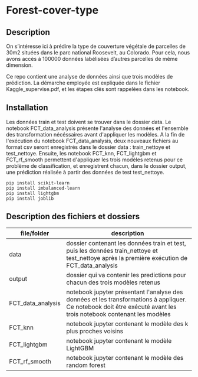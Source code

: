 # Forest-cover-type

## Description

On s’intéresse ici à prédire la type de couverture végétale de parcelles de 30m2 situées dans le parc
national Roosevelt, au Colorado. Pour cela, nous avons accès à 100000 données labélisées d’autres parcelles
de même dimension.

Ce repo contient une analyse de données ainsi que trois modèles de prédiction. La démarche employée est expliquée dans le fichier Kaggle_supervise.pdf, et les étapes clés sont rappelées dans les notebook.

## Installation

Les données train et test doivent se trouver dans le dossier data. Le notebook FCT_data_analysis présente l'analyse des données et l'ensemble des transformation nécéssaires avant d'appliquer les modèles. A la fin de l'exécution du notebook FCT_data_analysis, deux nouveaux fichiers au format csv seront enregistrés dans le dossier data : train_nettoye et test_nettoye. 
Ensuite, les notebook FCT_knn, FCT_lightgbm et FCT_rf_smooth permettent d'appliquer les trois modèles retenus pour ce problème de classification, et enregistrent chacun, dans le dossier output, une prédiction réalisée à partir des données de test test_nettoye.

```{C}
pip install scikit-learn
pip install imbalanced-learn
pip install lightgbm
pip install joblib
```

## Description des fichiers et dossiers

| file/folder | description |
|-----------|-----------|
| data  | dossier contenant les données train et test, puis les données train_nettoye et test_nettoye après la première exécution de FCT_data_analysis |
| output | dossier qui va contenir les predictions pour chacun des trois modèles retenus|
| FCT_data_analysis | notebook jupyter présentant l'analyse des données et les transformations à appliquer. Ce notebook doit être exécuté avant les trois notebook contenant les modèles |
| FCT_knn | notebook jupyter contenant le modèle des k plus proches voisins |
| FCT_lightgbm | notebook jupyter contenant le modèle LightGBM |
| FCT_rf_smooth | notebook jupyter contenant le modèle des random forest |
